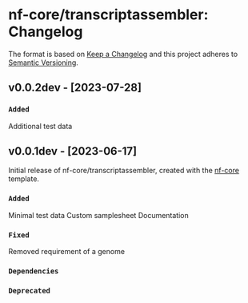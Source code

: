 # nf-core/transcriptassembler: Changelog

The format is based on [Keep a Changelog](https://keepachangelog.com/en/1.0.0/)
and this project adheres to [Semantic Versioning](https://semver.org/spec/v2.0.0.html).

## v0.0.2dev - [2023-07-28]

### `Added`

Additional test data

## v0.0.1dev - [2023-06-17]

Initial release of nf-core/transcriptassembler, created with the [nf-core](https://nf-co.re/) template.

### `Added`

Minimal test data
Custom samplesheet
Documentation

### `Fixed`

Removed requirement of a genome

### `Dependencies`

### `Deprecated`
